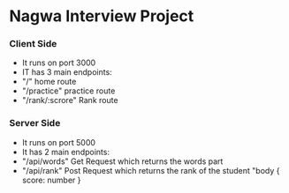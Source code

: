 # Nagwa Interview Project
### Client Side
- It runs on port 3000
- IT has 3 main endpoints: 
- "/" home route
- "/practice" practice route
- "/rank/:scrore" Rank route


### Server Side
- It runs on port 5000
- It has 2 main endpoints:
- "/api/words" Get Request which returns the words part
- "/api/rank" Post Request which returns the rank of the student "body { score: number } 
